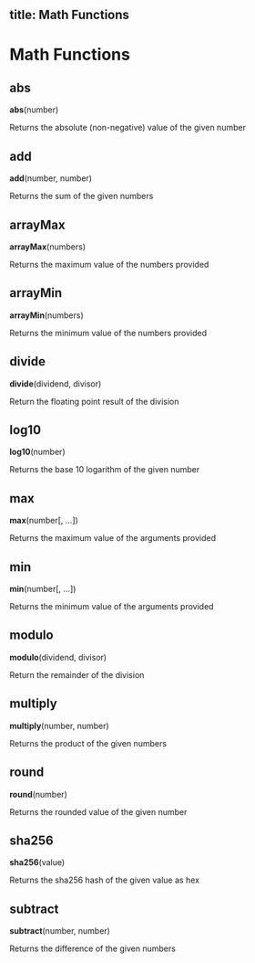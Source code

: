 title: Math Functions
---

# Math Functions

## abs

**abs**(number)

Returns the absolute (non-negative) value of the given number

## add

**add**(number, number)

Returns the sum of the given numbers

## arrayMax

**arrayMax**(numbers)

Returns the maximum value of the numbers provided

## arrayMin

**arrayMin**(numbers)

Returns the minimum value of the numbers provided

## divide

**divide**(dividend, divisor)

Return the floating point result of the division

## log10

**log10**(number)

Returns the base 10 logarithm of the given number

## max

**max**(number[, ...])

Returns the maximum value of the arguments provided

## min

**min**(number[, ...])

Returns the minimum value of the arguments provided

## modulo

**modulo**(dividend, divisor)

Return the remainder of the division

## multiply

**multiply**(number, number)

Returns the product of the given numbers

## round

**round**(number)

Returns the rounded value of the given number

## sha256

**sha256**(value)

Returns the sha256 hash of the given value as hex

## subtract

**subtract**(number, number)

Returns the difference of the given numbers

